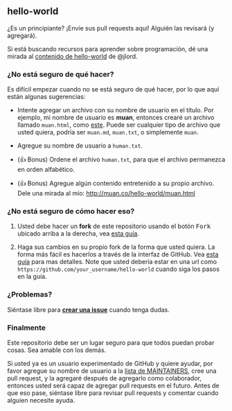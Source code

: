 ## hello-world

¿Es un principiante? ¡Envíe sus pull requests aquí! Alguién las revisará (y agregará).

Si está buscando recursos para aprender sobre programación, dé una mirada al [contenido de hello-world](https://github.com/jlord/hello-world/blob/master/code-life.md) de @jlord.

### ¿No está seguro de qué hacer?

Es difícil empezar cuando no se está seguro de qué hacer, por lo que aquí están algunas sugerencias:

- Intente agregar un archivo con su nombre de usuario en el título. Por ejemplo, mi nombre de usuario es **muan**, entonces crearé un archivo llamado `muan.html`, como [este](https://github.com/muan/hello-world/commit/a25ce6ab6d71fa3e7311e90538eee3f797b29aec). Puede ser cualquier tipo de archivo que usted quiera, podría ser `muan.md`, `muan.txt`, o simplemente `muan`.

- Agregue su nombre de usuario a `human.txt`.

- (:+1: Bonus) Ordene el archivo `human.txt`, para que el archivo permanezca en orden alfabético.

- (:+1: Bonus) Agregue algún contenido entretenido a su propio archivo. Dele una mirada al mío: http://muan.co/hello-world/muan.html

### ¿No está seguro de cómo hacer eso?

1. Usted debe hacer un **fork** de este repositorio usando el botón <kbd>Fork</kbd> ubicado arriba a la derecha, vea [esta guía](https://help.github.com/articles/fork-a-repo/#fork-an-example-repository).

2. Haga sus cambios en su propio fork de la forma que usted quiera. La forma más fácil es hacerlos a través de la interfaz de GitHub. Vea [esta guía](https://guides.github.com/activities/hello-world/#branch) para mas detalles. Note que usted debería estar en una url como `https://github.com/your_username/hello-world` cuando siga los pasos en la guía.

### ¿Problemas?

Siéntase libre para [**crear una issue**](https://github.com/muan/hello-world/issues/new) cuando tenga dudas.

### Finalmente

Este repositorio debe ser un lugar seguro para que todos puedan probar cosas. Sea amable con los demás.

Si usted ya es un usuario experimentado de GitHub y quiere ayudar, por favor agregue su nombre de usuario a la [lista de MAINTAINERS](MAINTAINERS.md), cree una pull request, y la agregaré después de agregarlo como colaborador, entonces usted será capaz de agregar pull requests en el futuro. Antes de que eso pase, siéntase libre para revisar pull requests y comentar cuando alguien necesite ayuda.